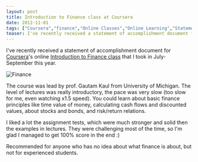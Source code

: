 ```yaml
---
layout: post
title: Introduction to Finance class at Coursera
date: 2012-11-01
tags: ["Coursera","finance","Online Classes","Online Learning","Statement of Accomplishment"]
teaser: I've recently received a statement of accomplishment document for Coursera's online Introduction to Finance class that I took in July-September this year.
---
```


I've recently received a statement of accomplishment document for [Coursera](https://www.coursera.org/ "Coursera")'s online [Introduction to Finance class](https://www.coursera.org/course/introfinance "Introduction to Finance class") that I took in July-September this year.

![Finance](/finance.jpg)

The course was lead by prof. Gautam Kaul from University of Michigan. The level of lectures was really introductory, the pace was very slow (too slow for me, even watching x1.5 speed). You could learn about basic finance principles like time value of money, calculating cash flows and discounted values, about stocks and bonds, and risk/return relations.

I liked a lot the assignment tests, which were much stronger and solid then the examples in lectures. They were challenging most of the time, so I'm glad I managed to get 100% score in the end :)

Recommended for anyone who has no idea about what finance is about, but not for experienced students.